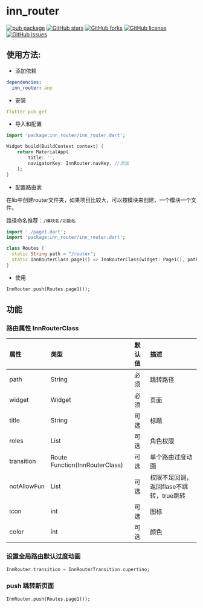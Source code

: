 <!--
 * @Description: 
 * @Version: 1.0
 * @Autor: lqrui.cn
 * @Date: 2020-01-03 16:18:32
 * @LastEditors  : lqrui.cn
 * @LastEditTime : 2020-01-03 18:02:31
 -->
 
# inn_router

[![pub package](https://img.shields.io/pub/v/inn_router.svg)](https://pub.dartlang.org/packages/inn_router)
[![GitHub stars](https://img.shields.io/github/stars/fluttercandies/inn_router)](https://github.com/fluttercandies/inn_router/stargazers) 
[![GitHub forks](https://img.shields.io/github/forks/fluttercandies/inn_router)](https://github.com/fluttercandies/inn_router/network) 
[![GitHub license](https://img.shields.io/github/license/fluttercandies/inn_router)](https://github.com/fluttercandies/inn_router/blob/master/LICENSE) 
[![GitHub issues](https://img.shields.io/github/issues/fluttercandies/inn_router)](https://github.com/fluttercandies/inn_router/issues)


## 使用方法:

*  添加依赖

```yaml
dependencies:
  inn_router: any
```

* 安装

```yaml
flutter pub get
```

* 导入和配置

```dart
import 'package:inn_router/inn_router.dart';

Widget build(BuildContext context) {
	return MaterialApp(
		title: '',
		navigatorKey: InnRouter.navKey, //添加
	);
}
```

* 配置路由表

在lib中创建router文件夹，如果项目比较大，可以按模块来创建，一个模块一个文件。

路径命名推荐：`/模块名/功能名`

```dart
import './page1.dart';
import 'package:inn_router/inn_router.dart';

class Routes {
  static String path = "/router";
  static InnRouterClass page1() => InnRouterClass(widget: Page1(), path: "$path/page1");
}
```

* 使用

```dart
InnRouter.push(Routes.page1());
```

## 功能

### 路由属性 InnRouterClass

| 属性        | 类型                                    | 默认值 | 描述                                    |
| :---------- | :-------------------------------------- | :----- | :-------------------------------------- |
| path        | String                                  | 必须   | 跳转路径                                |
| widget      | Widget                                  | 必须   | 页面                                    |
| title       | String                                  | 可选   | 标题                                    |
| roles       | List<String>                            | 可选   | 角色权限                                |
| transition  | Route<dynamic> Function(InnRouterClass) | 可选   | 单个路由过度动画                        |
| notAllowFun | List<String>                            | 可选   | 权限不足回调，返回flase不跳转，true跳转 |
| icon        | int                                     | 可选   | 图标                                    |
| color       | int                                     | 可选   | 颜色                                    |


### 设置全局路由默认过度动画
```dart
InnRouter.transition = InnRouterTransition.cupertino;
```

### push 跳转新页面
```dart
InnRouter.push(Routes.page1());
```